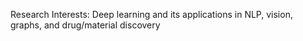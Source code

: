 Research Interests:
  Deep learning and its applications in NLP, vision, graphs, and drug/material discovery
